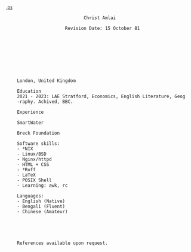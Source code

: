 <small>[.ps]() </small>

                                 Christ Amlai                                     

                          Revision Date: 15 October 81

                                                
                                               
                                                    





        London, United Kingdom                                            
                 
        Education                                                       
        2021 - 2023: LAE Stratford, Economics, English Literature, Geog
        -raphy. Achived, BBC.      
                  
        Experience                                                      
                  
        SmartWater                                                  

        Breck Foundation
        
        Software skills:
        - *NIX
        - Linux/BSD
        - Nginx/httpd
        - HTML + CSS
        - *Roff
        - LaTeX
        - POSIX Shell
        - Learning: awk, rc
                  
        Languages:
        - English (Native)
        - Bengali (Fluent)
        - Chinese (Amateur)



                                 

        References available upon request.



